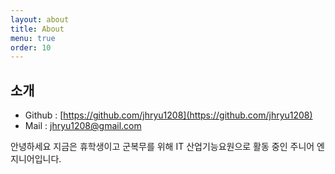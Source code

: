 ```yaml
---
layout: about
title: About
menu: true
order: 10
---
```


## 소개
- Github : [https://github.com/jhryu1208](https://github.com/jhryu1208)
- Mail : [jhryu1208@gmail.com](jhryu1208@gmail.com)

안녕하세요 지금은 휴학생이고 군복무를 위해 IT 산업기능요원으로 활동 중인 주니어 엔지니어입니다.




<!-- ## 경력

|          	| 기간          	| 담당 부서/업무                                                                                                                      	|
|:----------:	 |:---------------:|--------------------------------------------------------------------------------------------------------------------------------	|
| YPLabs | 2020.10 - 현재 | 개발팀 | -->
